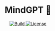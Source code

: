 <h1 align="center">
    MindGPT &#129504;
</h1>

<p align="center">
    <a href="https://github.com/fuzzylabs/MindGPT/actions/workflows/ci.yml">
        <img alt="Build" src="https://img.shields.io/github/actions/workflow/status/fuzzylabs/MindGPT/ci.yml">
    </a>
    <a href="https://github.com/fuzzylabs/MindGPT/blob/main/LICENSE">
        <img alt="License" src="https://img.shields.io/github/license/fuzzylabs/MindGPT?color=blue">
    </a>
</p>
